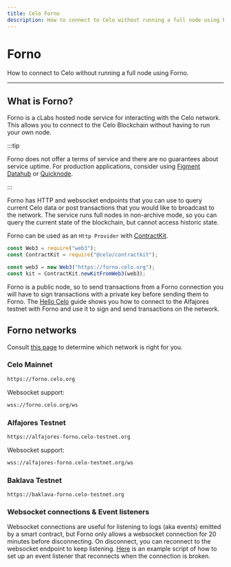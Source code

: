 ```yaml
---
title: Celo Forno
description: How to connect to Celo without running a full node using Forno.
---
```

# Forno

How to connect to Celo without running a full node using Forno.

___

## What is Forno?

Forno is a cLabs hosted node service for interacting with the Celo network. This allows you to connect to the Celo Blockchain without having to run your own node. 

:::tip

Forno does not offer a terms of service and there are no guarantees about service uptime. For production applications, consider using [Figment Datahub](/developer/tools#figment-datahub) or [Quicknode](/developer/tools#quicknode).

:::

Forno has HTTP and websocket endpoints that you can use to query current Celo data or post transactions that you would like to broadcast to the network. The service runs full nodes in non-archive mode, so you can query the current state of the blockchain, but cannot access historic state.

Forno can be used as an `Http Provider` with [ContractKit](/developer/contractkit).

```javascript
const Web3 = require("web3");
const ContractKit = require("@celo/contractkit");

const web3 = new Web3("https://forno.celo.org");
const kit = ContractKit.newKitFromWeb3(web3);
```

Forno is a public node, so to send transactions from a Forno connection you will have to sign transactions with a private key before sending them to Forno. The [Hello Celo](/developer/walkthroughs/hellocelo) guide shows you how to connect to the Alfajores testnet with Forno and use it to sign and send transactions on the network.

## Forno networks

Consult [this page](/network/) to determine which network is right for you.

### Celo Mainnet

```bash
https://forno.celo.org
```

Websocket support:

```bash
wss://forno.celo.org/ws
```

### Alfajores Testnet

```bash
https://alfajores-forno.celo-testnet.org
```

Websocket support:

```bash
wss://alfajores-forno.celo-testnet.org/ws
```

### Baklava Testnet

```
https://baklava-forno.celo-testnet.org
```

### Websocket connections & Event listeners

Websocket connections are useful for listening to logs (aka events) emitted by a smart contract, but Forno only allows a websocket connection for 20 minutes before disconnecting. On disconnect, you can reconnect to the websocket endpoint to keep listening. [Here](https://gist.github.com/critesjosh/a230e7b2eb54c8d330ca57db1f6239db) is an example script of how to set up an event listener that reconnects when the connection is broken.
